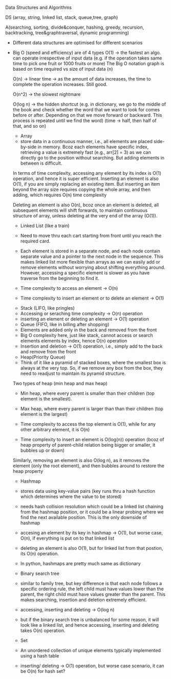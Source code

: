 Data Structures and Algorithms

DS (array, string, linked list, stack, queue,tree, graph)

A(searching, sorting, divide&conquer, hashing, greedy, recursion, backtracking, tree&graphtraversal, dynamic programming)

- Different data structures are optimised for different scenarios

- Big O (speed and efficiency) are of 4 types
  O(1) -> the fastest an algo. can operate irrespective of input data (e.g. if the operation takes same time to pick one fruit or 1000 fruits or more)
  The Big O notation graph is based on time required vs size of input data (n)

  O(n) -> linear time -> as the amount of data increases, the time to complete the operation increases. Still good.

  O(n^2) -> the slowest nightmare

  O(log n) -> the hidden shortcut (e.g. in dictionary, we go to the middle of the book and check whether the word that we want to look for comes before or after. Depending on that we move forward or backward. This process is repeated until we find the word) (time -> half, then half of that, and so on)

  * Array
  - store data in a continuous manner, i.e., all elements are placed side-by-side in memory. Bcoz each elements have specific index, retrieving a value is extremely fast (e.g., arr[2] = 3) as we can directly go to the position without searching. But adding elements in between is difficult. 

  In terms of time complexity, accessing any element by its index is O(1) operation, and hence it is super efficient. Inserting an element is also O(1), if you are simply replacing an existing item. But inserting an item beyond the array size requires copying the whole array, and then adding, which requires O(n) time complexity

  Deleting an element is also O(n), bcoz once an element is deleted, all subsequent elements will shift forwards, to maintain continuous structure of array, unless deleting at the very end of the array (O(1)).


  * Linked List (like a train)
   - Need to move thru each cart starting from front until you reach the required card.

   - Each element is stored in a separate node, and each node contain separate value and a pointer to the next node in the sequence. This makes linked list more flexible than arrays as we can easily add or remove elements without worrying about shifting everything around. However, accessing a specific element is slower as you have traverse from the beginning to find it.

   - Time complexity to access an element -> O(n)

   - Time complexity to insert an element or to delete an element -> O(1)


   * Stack (LIFO, like pringles)
   - Accessing or seraching time complexity -> O(n) operation
   - inserting an element or deleting an element -> O(1) operation


   * Queue (FIFO, like in billing after shopping)
   - Elements are added only in the back and removed from the front
   - Big O complexity here, just like stack, cannot access or search elements elements by index, hence O(n) operation
   - Insertion and deletion -> O(1) operation, 
   i.e., simply add to the back and remove from the front


   * Heap(Priority Queue)
   - Think of it like a pyramid of stacked boxes, where the smallest box is always at the very top. So, if we remove any box from the box, they need to readjust to maintain its pyramid structure. 

   Two types of heap (min heap and max heap)

   - Min heap, where every parent is smaller than their children (top element is the smallest).

   - Max heap, where every parent is larger than than their children (top element is the largest)

   - Time complexity to access the top element is 
   O(1), while for any other arbitrary element, it is O(n)

   - Time complexity to insert an element is 
   O(log(n)) operation (bcoz of heap property of parent-child relation being bigger or smaller, it bubbles up or down)

   Similarly, removing an element is also O(log n), as it removes the element (only the root element), and then bubbles around to restore the heap property

   * Hashmap
   - stores data using key-value pairs (key runs thru a hash function which determines where the value to be stored)
   - needs hash collision resolution which could be a linked list chaining from the hashmap position, or it could be a linear probing where we find the next available position. This is the only downside of hashmap

   - accesing an element by its key in hashmap -> O(1), but worse case, O(n), if everything is put on to that linked list

   - deleting an element is also O(1), but for linked list from that postion, its O(n) operation.

  - In python, hashmaps are pretty much same as dictionary


  * Binary search tree
  - similar to family tree, but key difference is that each node follows a specific ordering rule, the left child must have values lower than the parent, the right child must have values greater than the parent. This makes searching, insertion and deletion extremely efficient.

  - accessing, inserting and deleting -> O(log n)

  - but if the binary search tree is unbalanced for some reason, it will look like a linked list, and hence accessing, inserting and deleting takes 
  O(n) operation.


  * Set
  - An unordered collection of unique elements typically implemented using a hash table

  - inserting/ deleting -> O(1) operation, but worse case scenario, it can be O(n) for hash set?

